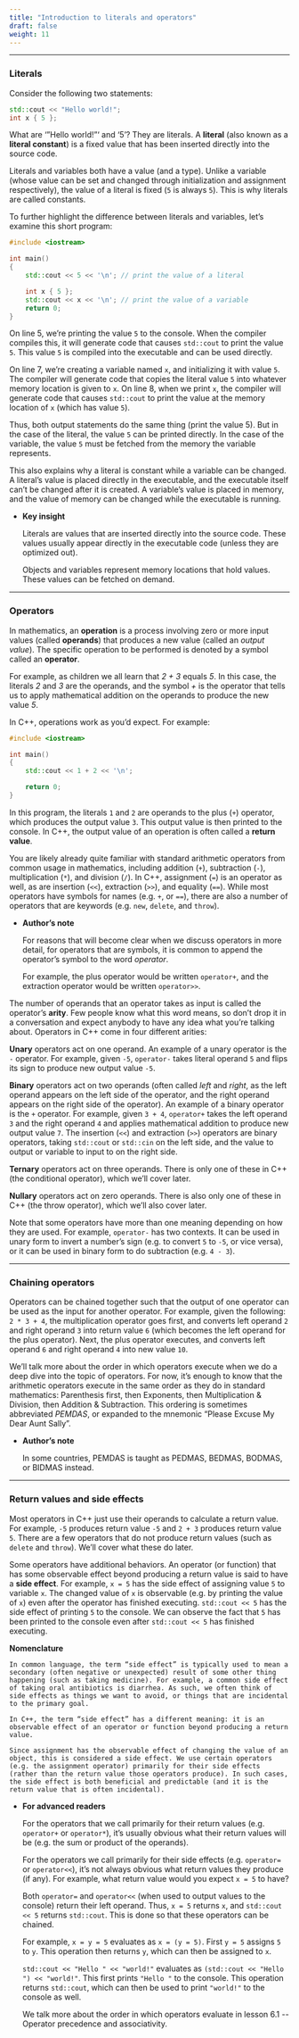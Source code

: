 ```yaml
---
title: "Introduction to literals and operators" 
draft: false
weight: 11
---
```


---

### Literals

Consider the following two statements:

```cpp
std::cout << "Hello world!";
int x { 5 };
```

What are ‘”Hello world!”‘ and ‘5’? They are literals. A **literal** (also known as a **literal constant**) is a fixed value that has been inserted directly into the source code.

Literals and variables both have a value (and a type). Unlike a variable (whose value can be set and changed through initialization and assignment respectively), the value of a literal is fixed (`5` is always `5`). This is why literals are called constants.

To further highlight the difference between literals and variables, let’s examine this short program:

```cpp
#include <iostream>

int main()
{
    std::cout << 5 << '\n'; // print the value of a literal

    int x { 5 };
    std::cout << x << '\n'; // print the value of a variable
    return 0;
}
```

On line 5, we’re printing the value `5` to the console. When the compiler compiles this, it will generate code that causes `std::cout` to print the value `5`. This value `5` is compiled into the executable and can be used directly.

On line 7, we’re creating a variable named `x`, and initializing it with value `5`. The compiler will generate code that copies the literal value `5` into whatever memory location is given to `x`. On line 8, when we print `x`, the compiler will generate code that causes `std::cout` to print the value at the memory location of `x` (which has value `5`).

Thus, both output statements do the same thing (print the value 5). But in the case of the literal, the value `5` can be printed directly. In the case of the variable, the value `5` must be fetched from the memory the variable represents.

This also explains why a literal is constant while a variable can be changed. A literal’s value is placed directly in the executable, and the executable itself can’t be changed after it is created. A variable’s value is placed in memory, and the value of memory can be changed while the executable is running.

- **Key insight**

    Literals are values that are inserted directly into the source code. These values usually appear directly in the executable code (unless they are optimized out).

    Objects and variables represent memory locations that hold values. These values can be fetched on demand.

---

### Operators

In mathematics, an **operation** is a process involving zero or more input values (called **operands**) that produces a new value (called an _output value_). The specific operation to be performed is denoted by a symbol called an **operator**.

For example, as children we all learn that _2 + 3_ equals _5_. In this case, the literals _2_ and _3_ are the operands, and the symbol _+_ is the operator that tells us to apply mathematical addition on the operands to produce the new value _5_.

In C++, operations work as you’d expect. For example:

```cpp
#include <iostream>

int main()
{
    std::cout << 1 + 2 << '\n';

    return 0;
}
```

In this program, the literals `1` and `2` are operands to the plus (`+`) operator, which produces the output value `3`. This output value is then printed to the console. In C++, the output value of an operation is often called a **return value**.

You are likely already quite familiar with standard arithmetic operators from common usage in mathematics, including addition (`+`), subtraction (`-`), multiplication (`*`), and division (`/`). In C++, assignment (`=`) is an operator as well, as are insertion (`<<`), extraction (`>>`), and equality (`==`). While most operators have symbols for names (e.g. `+`, or `==`), there are also a number of operators that are keywords (e.g. `new`, `delete`, and `throw`).

- **Author’s note**

    For reasons that will become clear when we discuss operators in more detail, for operators that are symbols, it is common to append the operator’s symbol to the word _operator_.

    For example, the plus operator would be written `operator+`, and the extraction operator would be written `operator>>`.

The number of operands that an operator takes as input is called the operator’s **arity**. Few people know what this word means, so don’t drop it in a conversation and expect anybody to have any idea what you’re talking about. Operators in C++ come in four different arities:

**Unary** operators act on one operand. An example of a unary operator is the `-` operator. For example, given `-5`, `operator-` takes literal operand `5` and flips its sign to produce new output value `-5`.

**Binary** operators act on two operands (often called _left_ and _right_, as the left operand appears on the left side of the operator, and the right operand appears on the right side of the operator). An example of a binary operator is the `+` operator. For example, given `3 + 4`, `operator+` takes the left operand `3` and the right operand `4` and applies mathematical addition to produce new output value `7`. The insertion (`<<`) and extraction (`>>`) operators are binary operators, taking `std::cout` or `std::cin` on the left side, and the value to output or variable to input to on the right side.

**Ternary** operators act on three operands. There is only one of these in C++ (the conditional operator), which we’ll cover later.

**Nullary** operators act on zero operands. There is also only one of these in C++ (the throw operator), which we’ll also cover later.

Note that some operators have more than one meaning depending on how they are used. For example, `operator-` has two contexts. It can be used in unary form to invert a number’s sign (e.g. to convert `5` to `-5`, or vice versa), or it can be used in binary form to do subtraction (e.g. `4 - 3`).

---

### Chaining operators

Operators can be chained together such that the output of one operator can be used as the input for another operator. For example, given the following: `2 * 3 + 4`, the multiplication operator goes first, and converts left operand `2` and right operand `3` into return value `6` (which becomes the left operand for the plus operator). Next, the plus operator executes, and converts left operand `6` and right operand `4` into new value `10`.

We’ll talk more about the order in which operators execute when we do a deep dive into the topic of operators. For now, it’s enough to know that the arithmetic operators execute in the same order as they do in standard mathematics: Parenthesis first, then Exponents, then Multiplication & Division, then Addition & Subtraction. This ordering is sometimes abbreviated _PEMDAS_, or expanded to the mnemonic “Please Excuse My Dear Aunt Sally”.

- **Author’s note**

    In some countries, PEMDAS is taught as PEDMAS, BEDMAS, BODMAS, or BIDMAS instead.

---

### Return values and side effects

Most operators in C++ just use their operands to calculate a return value. For example, `-5` produces return value `-5` and `2 + 3` produces return value `5`. There are a few operators that do not produce return values (such as `delete` and `throw`). We’ll cover what these do later.

Some operators have additional behaviors. An operator (or function) that has some observable effect beyond producing a return value is said to have a **side effect**. For example, `x = 5` has the side effect of assigning value `5` to variable `x`. The changed value of `x` is observable (e.g. by printing the value of `x`) even after the operator has finished executing. `std::cout << 5` has the side effect of printing `5` to the console. We can observe the fact that `5` has been printed to the console even after `std::cout << 5` has finished executing.

**Nomenclature**

    In common language, the term “side effect” is typically used to mean a secondary (often negative or unexpected) result of some other thing happening (such as taking medicine). For example, a common side effect of taking oral antibiotics is diarrhea. As such, we often think of side effects as things we want to avoid, or things that are incidental to the primary goal.

    In C++, the term “side effect” has a different meaning: it is an observable effect of an operator or function beyond producing a return value.

    Since assignment has the observable effect of changing the value of an object, this is considered a side effect. We use certain operators (e.g. the assignment operator) primarily for their side effects (rather than the return value those operators produce). In such cases, the side effect is both beneficial and predictable (and it is the return value that is often incidental).

- **For advanced readers**

    For the operators that we call primarily for their return values (e.g. `operator+` or `operator*`), it’s usually obvious what their return values will be (e.g. the sum or product of the operands).

    For the operators we call primarily for their side effects (e.g. `operator=` or `operator<<`), it’s not always obvious what return values they produce (if any). For example, what return value would you expect `x = 5` to have?

    Both `operator=` and `operator<<` (when used to output values to the console) return their left operand. Thus, `x = 5` returns `x`, and `std::cout << 5` returns `std::cout`. This is done so that these operators can be chained.

    For example, `x = y = 5` evaluates as `x = (y = 5)`. First `y = 5` assigns `5` to `y`. This operation then returns `y`, which can then be assigned to `x`.

    `std::cout << "Hello " << "world!"` evaluates as `(std::cout << "Hello ") << "world!"`. This first prints `"Hello "` to the console. This operation returns `std::cout`, which can then be used to print `"world!"` to the console as well.

    We talk more about the order in which operators evaluate in lesson 6.1 -- Operator precedence and associativity.